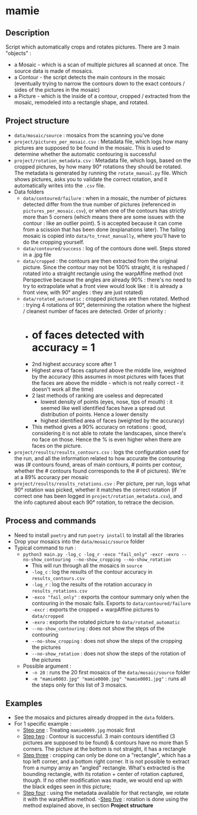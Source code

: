# mamie

## Description

Script which automatically crops and rotates pictures. There are 3 main "objects" : 
- a Mosaic - which is a scan of multiple pictures all scanned at once. The source data is made of mosaics. 
- a Contour - the script detects the main contours in the mosaic (eventually trying to narrow the contours down to the exact contours / sides of the pictures in the mosaic)
- a Picture - which is the inside of a contour, cropped / extracted from the mosaic, remodeled into a rectangle shape, and rotated.

## Project structure
- `data/mosaic/source` : mosaics from the scanning you've done
- `project/pictures_per_mosaic.csv` : Metadata file, which logs how many pictures are supposed to be found in the mosaic. This is used to determine whether the automatic contouring is successful
- `project/rotation_metadata.csv` : Metadata file, which logs, based on the cropped pictures, by how many 90° rotations they should be rotated. The metadata is generated by running the `rotate_manual.py` file. Which shows pictures, asks you to validate the correct rotation, and it automatically writes into the `.csv` file.
- Data folders
  - `data/contoured/failure` : when in a mosaic, the number of pictures detected differ from the true number of pictures (referenced in `pictures_per_mosaic.csv`), or when one of the contours has strictly more than 5 corners (which means there are some issues with the contour : like an outlier point). 5 is accepted because it can come from a scission that has been done (explanations later). The failing mosaic is copied into `data/to_treat_manually`, where you'll have to do the cropping yourself.
  -  `data/contoured/success` : log of the contours done well. Steps stored in a .jpg file
  - `data/cropped` : the contours are then extracted from the original picture. Since the contour may not be 100% straight, it is reshaped / rotated into a straight rectangle using the warpAffine method (not Perspective because the angles are already 90% : there's no need to try to extrapolate what a front view would look like : it is already a front view, with 90° angles : they are just rotated)
  - `data/rotated_automatic` : cropped pictures are then rotated. Method : trying 4 rotations of 90°, determining the rotation where the highest / cleanest number of faces are detected. Order of priority :
    - # of faces detected with accuracy = 1
    - 2nd highest accuracy score after 1
    - Highest area of faces captured above the middle line, weighted by the accuracy (this assumes in most pictures with faces that the faces are above the middle - which is not really correct - it doesn't work all the time)
    - 2 last methods of ranking are useless and deprecated
      - lowest density of points (eyes, nose, tips of mouth) : it seemed like well identified faces have a spread out distribution of points. Hence a lower density
      - highest identified area of faces (weighted by the accuracy)
    - This method gives a 90% accuracy on rotations : good, considering it is not able to rotate the landscapes, since there's no face on those. Hence the % is even higher when there are faces on the picture.
- `project/results/results_contours.csv` : logs the configuration used for the run, and all the information related to how accurate the contouring was (# contours found, areas of main contours, # points per contour, whether the # contours found corresponds to the # of pictures). We're at a 89% accuracy per mosaic
- `project/results/results_rotations.csv` : Per picture, per run, logs what 90° rotation was picked, whether it matches the correct rotation (if correct one has been logged in `project/rotation_metadata.csv`), and the info captured about each 90° rotation, to retrace the decision.

## Process and commands 

- Need to install `poetry` and run `poetry install` to install all the libraries
- Drop your mosaics into the `data/mosaic/source` folder
- Typical command to run :
  - `python3 main.py -log_c -log_r -exco "fail_only" -excr -exro --no-show_contouring --no-show_cropping --no-show_rotation`
    - This will run through all the mosaics in `source`
    - `-log_c` : log the results of the contour accuracy in `results_contours.csv`
    - `-log_r` : log the results of the rotation accuracy in `results_rotations.csv`
    - `-exco "fail_only"` : exports the contour summary only when the contouring in the mosaic fails. Exports to `data/contoured/failure`
    - `-excr` : exports the cropped + warpAffine pictures to `data/cropped`
    - `-exro` : exports the rotated picture to `data/rotated_automatic`
    - `--no-show_contouring` : does not show the steps of the contouring
    - `--no-show_cropping` : does not show the steps of the cropping the pictures
    - `--no-show_rotation` : does not show the steps of the rotation of the pictures
  - Possible argument : 
    - `-n 20` : runs the 20 first mosaics of the `data/mosaic/source` folder
    - `-m "mamie0003.jpg" "mamie0000.jpg" "mamie0001.jpg"` : runs all the steps only for this list of 3 mosaics.


## Examples
- See the mosaics and pictures already dropped in the `data` folders.
- For 1 specific example : 
  - [Step one](https://github.com/nicolasbancel/mamie/tree/main/data/mosaic/all_steps/01_mamie0009_mosaic.jpeg) : Treating `mamie0009.jpg` mosaic first
  - [Step two](https://github.com/nicolasbancel/mamie/tree/main/data/mosaic/all_steps/02_mamie0009_mosaic_contoured.jpeg) : Contour is successful. 3 main contours identified (3 pictures are supposed to be found) & contours have no more than 5 corners. The picture at the bottom is not straight, it has a rectangle
  - [Step three](https://github.com/nicolasbancel/mamie/tree/main/data/mosaic/all_steps/03_mamie0009_03_boundingrectangle.jpeg) : cropping can only be done on a "rectangle", which has a top left corner, and a bottom right corner. It is not possible to extract from a numpy array an "angled" rectangle. What's extracted is the bounding rectangle, with its rotation + center of rotation captured, though. If no other modification was made, we would end up with the black edges seen in this picture;
  - [Step four](https://github.com/nicolasbancel/mamie/tree/main/data/mosaic/all_steps/04_mamie0009_03_warpaffine.jpeg) : using the metadata available for that rectangle, we rotate it with the warpAffine method.
  -[Step five](https://github.com/nicolasbancel/mamie/tree/main/data/mosaic/all_steps/04_mamie0009_03_rotated.jpeg) : rotation is done using the method explained above, in section **Project structure**

